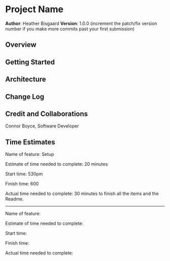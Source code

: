 # Project Name

**Author**: Heather Bisgaard
**Version**: 1.0.0 (increment the patch/fix version number if you make more commits past your first submission)

## Overview
<!-- Provide a high level overview of what this application is and why you are building it, beyond the fact that it's an assignment for this class. (i.e. What's your problem domain?) -->

## Getting Started
<!-- What are the steps that a user must take in order to build this app on their own machine and get it running? -->

## Architecture
<!-- Provide a detailed description of the application design. What technologies (languages, libraries, etc) you're using, and any other relevant design information. -->

## Change Log
<!-- Use this area to document the iterative changes made to your application as each feature is successfully implemented. Use time stamps. Here's an example:

01-01-2001 4:59pm - Application now has a fully-functional express server, with a GET route for the location resource. -->

## Credit and Collaborations
<!-- Give credit (and a link) to other people or resources that helped you build this application. -->

Connor Boyce, Software Developer

## Time Estimates

Name of feature: Setup

Estimate of time needed to complete: 20 minutes

Start time: 530pm

Finish time: 600

Actual time needed to complete: 30 minutes to finish all the items and the Readme.

---

Name of feature:

Estimate of time needed to complete:

Start time:

Finish time:

Actual time needed to complete:

